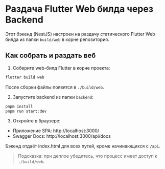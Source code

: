 # Раздача Flutter Web билда через Backend

Этот бэкенд (NestJS) настроен на раздачу статического Flutter Web билда из папки `build/web` в корне репозитория.

## Как собрать и раздать веб

1. Соберите web-билд Flutter в корне проекта:

```powershell
flutter build web
```

После сборки файлы появятся в `./build/web`.

2. Запустите backend из папки `backend`:

```powershell
pnpm install
pnpm run start:dev
```

3. Откройте в браузере:
- Приложение SPA: http://localhost:3000/
- Swagger Docs: http://localhost:3000/api/docs

Бэкенд отдаёт index.html для всех путей, кроме начинающихся с `/api`.

> Подсказка: при деплое убедитесь, что процесс имеет доступ к `./build/web`.
